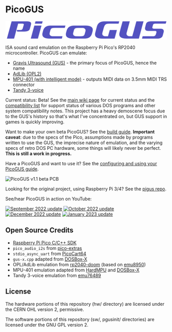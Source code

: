 # PicoGUS

![PicoGUS Logo](picogus-logo.svg)

ISA sound card emulation on the Raspberry Pi Pico's RP2040 microcontroller. PicoGUS can emulate:

* [Gravis Ultrasound (GUS)](https://en.wikipedia.org/wiki/Gravis_Ultrasound) - the primary focus of PicoGUS, hence the name
* [AdLib (OPL2)](https://en.wikipedia.org/wiki/Ad_Lib,_Inc.)
* [MPU-401 (with intelligent mode)](https://en.wikipedia.org/wiki/MPU-401) - outputs MIDI data on 3.5mm MIDI TRS connector
* [Tandy 3-voice](http://www.vgmpf.com/Wiki/index.php?title=Tandy_3_Voice)

Current status: Beta! See the [main wiki page](https://github.com/polpo/picogus/wiki) for current status and the [compatibility list](https://github.com/polpo/picogus/wiki/Compatibility-list) for support status of various DOS programs and other system compatibility notes. This project has a heavy demoscene focus due to the GUS's history so that's what I've concentrated on, but GUS support in games is quickly improving.

Want to make your own beta PicoGUS? See the [build guide](https://github.com/polpo/picogus/wiki/Building-your-PicoGUS). **Important caveat**: due to the specs of the Pico, assumptions made by programs written to use the GUS, the imprecise nature of emulation, and the varying specs of retro DOS PC hardware, some things will likely never be perfect. **This is still a work in progress.**

Have a PicoGUS and want to use it? See the [configuring and using your PicoGUS guide](https://github.com/polpo/picogus/wiki/Configuring-and-using-your-PicoGUS).

![PicoGUS v1.1 beta PCB](https://user-images.githubusercontent.com/1544908/215666529-fc694b8f-aec3-4679-87df-b53d0c406c99.jpg)

Looking for the original project, using Raspberry Pi 3/4? See the [pigus repo](https://github.com/polpo/pigus).

See/hear PicoGUS in action on YouTube:

[<img src="https://img.youtube.com/vi/h4iWSnTc9Ag/hqdefault.jpg" alt="September 2022 update" width=400>](https://youtu.be/h4iWSnTc9Ag)
[<img src="https://img.youtube.com/vi/CkJvkJVRscQ/hqdefault.jpg" alt="October 2022 update" width=400>](https://youtu.be/CkJvkJVRscQ)
[<img src="https://img.youtube.com/vi/F5Zk_hHHkTg/hqdefault.jpg" alt="December 2022 update" width=400>](https://youtu.be/F5Zk_hHHkTg)
[<img src="https://img.youtube.com/vi/sOHTagrWcIE/hqdefault.jpg" alt="January 2023 update" width=400>](https://youtu.be/sOHTagrWcIE)

## Open Source Credits

* [Raspberry Pi Pico C/C++ SDK](https://github.com/raspberrypi/pico-sdk)
* `pico_audio_i2s` from [pico-extras](https://github.com/raspberrypi/pico-extras)
* `stdio_async_uart` from [PicoCart64](https://github.com/kbeckmann/PicoCart64)
* `gus-x.cpp` adapted from [DOSBox-X](https://github.com/joncampbell123/dosbox-x)
* OPL/AdLib emulation from [rp2040-doom](https://github.com/kilograham/rp2040-doom) (based on [emu8950](https://github.com/digital-sound-antiques/emu8950))
* MPU-401 emulation adapted from [HardMPU](https://github.com/ab0tj/HardMPU) and [DOSBox-X](https://github.com/joncampbell123/dosbox-x)
* Tandy 3-voice emulation from [emu76489](https://github.com/digital-sound-antiques/emu76489)

## License

The hardware portions of this repository (hw/ directory) are licensed under the CERN OHL version 2, permissive.

The software portions of this repository (sw/, pgusinit/ directories) are licensed under the GNU GPL version 2.
